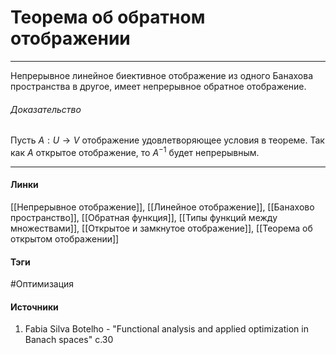 # Теорема об обратном отображении
***
Непрерывное линейное биективное отображение из одного Банахова пространства в другое, имеет непрерывное обратное отображение.
###### Доказательство
Пусть $A:U\to V$ отображение удовлетворяющее условия в теореме. Так как $A$ открытое отображение, то $A^{-1}$ будет непрерывным.

***
#### Линки
 [[Непрерывное отображение]],
 [[Линейное отображение]],
 [[Банахово пространство]],
 [[Обратная функция]],
 [[Типы функций между множествами]],
 [[Открытое и замкнутое отображение]],
 [[Теорема об открытом отображении]]
#### Тэги
 #Оптимизация 
#### Источники
1. Fabia Silva Botelho - "Functional analysis and applied optimization in Banach spaces" c.30